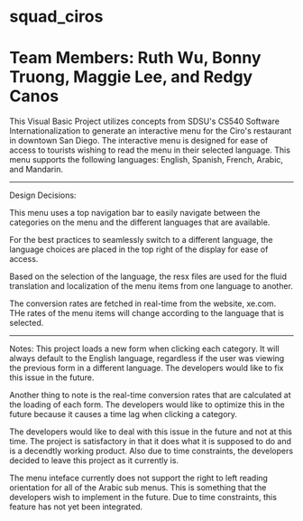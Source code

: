 # squad_ciros
# Team Members: Ruth Wu, Bonny Truong, Maggie Lee, and Redgy Canos

This Visual Basic Project utilizes concepts from SDSU's CS540 
Software Internationalization to generate an interactive menu 
for the Ciro's restaurant in downtown San Diego. The interactive 
menu is designed for ease of access to tourists wishing to read 
the menu in their selected language. This menu supports the 
following languages: English, Spanish, French, Arabic, and Mandarin. 

-----------------

Design Decisions: 

This menu uses a top navigation bar to easily navigate between the 
categories on the menu and the different languages that are available. 

For the best practices to seamlessly switch to a different language, 
the language choices are placed in the top right of the display for ease of access.

Based on the selection of the language, the resx files are used for the fluid 
translation and localization of the menu items from one language to another. 

The conversion rates are fetched in real-time from the website, xe.com. THe
rates of the menu items will change according to the language that is selected. 

-----------------

Notes:
This project loads a new form when clicking each category. It will 
always default to the English language, regardless if the user was
viewing the previous form in a different language. The developers
would like to fix this issue in the future. 

Another thing to note is the real-time conversion rates that are
calculated at the loading of each form. The developers would like
to optimize this in the future because it causes a time lag when 
clicking a category. 

The developers would like to deal with this issue in the future
and not at this time. The project is satisfactory in that it does
what it is supposed to do and is a decendtly working product. Also
due to time constraints, the developers decided to leave this 
project as it currently is.

The menu inteface currently does not support the right to left reading 
orientation for all of the Arabic sub menus. This is something that the
developers wish to implement in the future. Due to time constraints, this
feature has not yet been integrated. 

